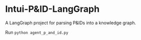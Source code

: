 # Intui-P&ID-LangGraph

A LangGraph project for parsing P&IDs into a knowledge graph.


Run 
` python agent_p_and_id.py `

